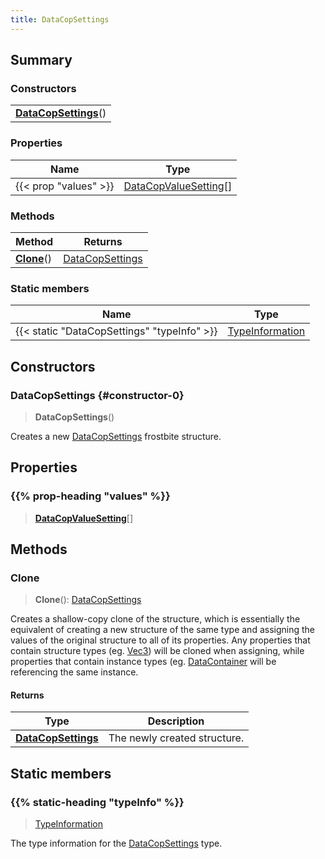 ```yaml
---
title: DataCopSettings
---
```



## Summary
### Constructors
| |
| ----------- |
| **[DataCopSettings](#constructor-0)**() |

### Properties
| Name | Type |
| ---- | ---- |
| {{< prop "values" >}} | [DataCopValueSetting](/vext/ref/fb/datacopvaluesetting)[] |

### Methods
| Method | Returns |
| ------ | ---- |
| **[Clone](#clone)**() | [DataCopSettings](/vext/ref/fb/datacopsettings) |

### Static members
| Name | Type |
| ---- | ---- |
| {{< static "DataCopSettings" "typeInfo" >}} | [TypeInformation](/vext/ref/shared/class/typeinformation) |

## Constructors
### DataCopSettings {#constructor-0}
> **DataCopSettings**()

Creates a new [DataCopSettings](/vext/ref/fb/datacopsettings) frostbite structure.

## Properties
### {{% prop-heading "values" %}}
> **[DataCopValueSetting](/vext/ref/fb/datacopvaluesetting)**[]

## Methods
### Clone
> **Clone**(): [DataCopSettings](/vext/ref/fb/datacopsettings)

Creates a shallow-copy clone of the structure, which is essentially the equivalent of creating a new structure of the same type and assigning the values of the original structure to all of its properties. Any properties that contain structure types (eg. [Vec3](/vext/ref/shared/class/vec3)) will be cloned when assigning, while properties that contain instance types (eg. [DataContainer](/vext/ref/shared/class/datacontainer) will be referencing the same instance.

#### Returns
| Type | Description |
| ---- | ----------- |
| **[DataCopSettings](/vext/ref/fb/datacopsettings)** | The newly created structure. |

## Static members
### {{% static-heading "typeInfo" %}}
> [TypeInformation](/vext/ref/shared/class/typeinformation)

The type information for the [DataCopSettings](/vext/ref/fb/datacopsettings) type.

